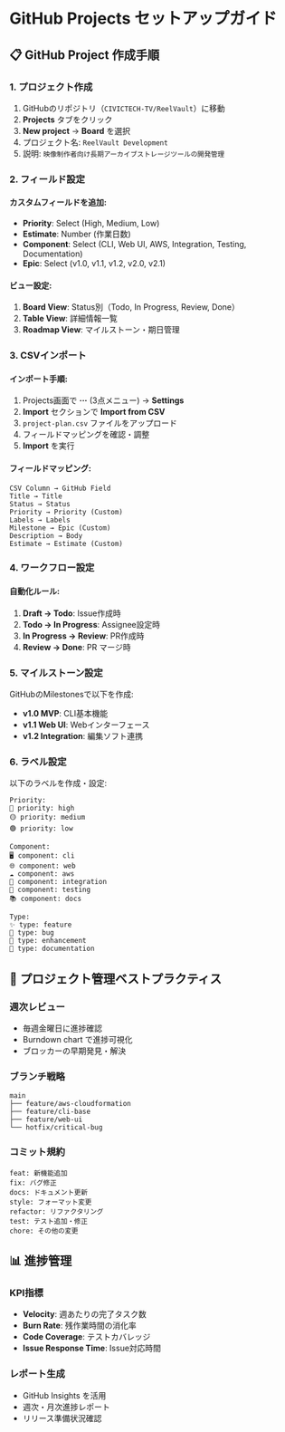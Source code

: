 # GitHub Projects セットアップガイド

## 📋 GitHub Project 作成手順

### 1. プロジェクト作成
1. GitHubのリポジトリ（`CIVICTECH-TV/ReelVault`）に移動
2. **Projects** タブをクリック
3. **New project** → **Board** を選択
4. プロジェクト名: `ReelVault Development`
5. 説明: `映像制作者向け長期アーカイブストレージツールの開発管理`

### 2. フィールド設定

#### カスタムフィールドを追加:
- **Priority**: Select (High, Medium, Low)
- **Estimate**: Number (作業日数)
- **Component**: Select (CLI, Web UI, AWS, Integration, Testing, Documentation)
- **Epic**: Select (v1.0, v1.1, v1.2, v2.0, v2.1)

#### ビュー設定:
1. **Board View**: Status別（Todo, In Progress, Review, Done）
2. **Table View**: 詳細情報一覧
3. **Roadmap View**: マイルストーン・期日管理

### 3. CSVインポート

#### インポート手順:
1. Projects画面で **···** (3点メニュー) → **Settings**
2. **Import** セクションで **Import from CSV**
3. `project-plan.csv` ファイルをアップロード
4. フィールドマッピングを確認・調整
5. **Import** を実行

#### フィールドマッピング:
```
CSV Column → GitHub Field
Title → Title
Status → Status
Priority → Priority (Custom)
Labels → Labels  
Milestone → Epic (Custom)
Description → Body
Estimate → Estimate (Custom)
```

### 4. ワークフロー設定

#### 自動化ルール:
1. **Draft → Todo**: Issue作成時
2. **Todo → In Progress**: Assignee設定時
3. **In Progress → Review**: PR作成時
4. **Review → Done**: PR マージ時

### 5. マイルストーン設定

GitHubのMilestonesで以下を作成:
- **v1.0 MVP**: CLI基本機能
- **v1.1 Web UI**: Webインターフェース
- **v1.2 Integration**: 編集ソフト連携

### 6. ラベル設定

以下のラベルを作成・設定:
```
Priority:
🔴 priority: high
🟡 priority: medium  
🟢 priority: low

Component:
🖥️ component: cli
🌐 component: web
☁️ component: aws
🔗 component: integration
🧪 component: testing
📚 component: docs

Type:
✨ type: feature
🐛 type: bug
🔧 type: enhancement
📖 type: documentation
```

## 🎯 プロジェクト管理ベストプラクティス

### 週次レビュー
- 毎週金曜日に進捗確認
- Burndown chart で進捗可視化
- ブロッカーの早期発見・解決

### ブランチ戦略
```
main
├── feature/aws-cloudformation
├── feature/cli-base
├── feature/web-ui
└── hotfix/critical-bug
```

### コミット規約
```
feat: 新機能追加
fix: バグ修正
docs: ドキュメント更新
style: フォーマット変更
refactor: リファクタリング
test: テスト追加・修正
chore: その他の変更
```

## 📊 進捗管理

### KPI指標
- **Velocity**: 週あたりの完了タスク数
- **Burn Rate**: 残作業時間の消化率
- **Code Coverage**: テストカバレッジ
- **Issue Response Time**: Issue対応時間

### レポート生成
- GitHub Insights を活用
- 週次・月次進捗レポート
- リリース準備状況確認 